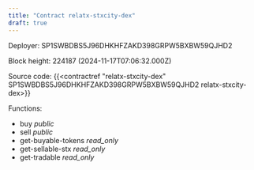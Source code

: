 ```yaml
---
title: "Contract relatx-stxcity-dex"
draft: true
---
```

Deployer: SP1SWBDBS5J96DHKHFZAKD398GRPW5BXBW59QJHD2


 



Block height: 224187 (2024-11-17T07:06:32.000Z)

Source code: {{<contractref "relatx-stxcity-dex" SP1SWBDBS5J96DHKHFZAKD398GRPW5BXBW59QJHD2 relatx-stxcity-dex>}}

Functions:

* buy _public_
* sell _public_
* get-buyable-tokens _read_only_
* get-sellable-stx _read_only_
* get-tradable _read_only_
